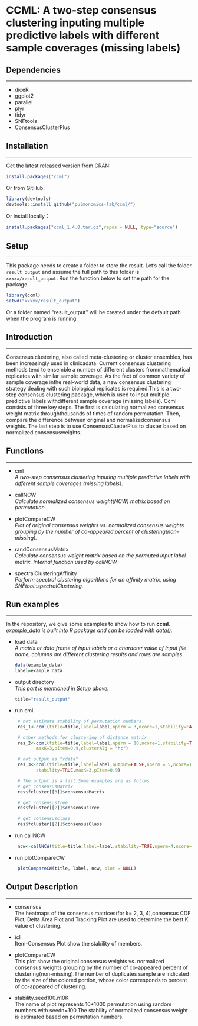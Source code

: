 # CCML: A two-step consensus clustering inputing multiple predictive labels with different sample coverages (missing labels)

## Dependencies
------------
* diceR
* ggplot2
* parallel
* plyr
* tidyr
* SNFtools
* ConsensusClusterPlus



## Installation
------------
Get the latest released version from CRAN:    
``` r
install.packages("ccml")
```
Or from GitHub:
``` r
library(devtools)
devtools::install_github("pulmonomics-lab/ccml/")
```
Or install locally：
``` r
install.packages("ccml_1.4.0.tar.gz",repos = NULL, type="source")
```

## Setup
------------
This package needs to create a folder to store the result. Let’s call the folder
`result_output` and assume the full path to this folder is
`xxxxx/result_output`. Run the function below to set the path for the package.

``` r
library(ccml)
setwd("xxxxx/result_output")
```

Or a folder named "result_output" will be created under the default path when the program is running.



## Introduction
------------
Consensus clustering, also called meta-clustering or cluster ensembles, has been increasingly used in clinicadata. Current consensus clustering methods tend to ensemble a number of different clusters frommathematical replicates with similar sample coverage. As the fact of common variety of sample coverage inthe real-world data, a new consensus clustering strategy dealing with such biological replicates is required.This is a two-step consensus clustering package, which is used to input multiple predictive labels withdifferent sample coverage (missing labels).
Ccml consists of three key steps. The first is calculating normalized consensus weight matrix throughthousands of times of random permutation. Then, compare the difference between original and normalizedconsensus weights. The last step is to use ConsensusClusterPlus to cluster based on normalized consensusweights.



## Functions
------------
* cml     
*A two-step consensus clustering inputing multiple predictive labels with different sample coverages (missing labels).*

* callNCW  
*Calculate normalized consensus weight(NCW) matrix based on permutation.*


* plotCompareCW  
*Plot of original consensus weights vs. normalized consensus weights grouping by the number of co-appeared percent of clustering(non-missing).*


* randConsensusMatrix   
*Calculate consensus weight matrix based on the permuted input label matrix. Internal function used by callNCW.*


* spectralClusteringAffinity  
*Perform spectral clustering algorithms for an affinity matrix, using SNFtool::spectralClustering.*




## Run examples
------------
In the repository, we give some examples to show how to run **ccml**.
*example_data is built into R package and can be loaded with data().*

* load data   
*A matrix or data frame of input labels or a character value of input file name, columns are different clustering results and rows are samples.*
  ``` r
  data(example_data)
  label=example_data
  ```

* output directory      
*This part is mentioned in Setup above.*
  ``` r
  title="result_output"
  ```
  
* run cml
   ```r
    # not estimate stability of permutation numbers.
    res_1<-ccml(title=title,label=label,nperm = 3,ncore=1,stability=FALSE,maxK=5,pItem=0.8)

    # other methods for clustering of distance matrix
    res_2<-ccml(title=title,label=label,nperm = 10,ncore=1,stability=TRUE,
           maxK=3,pItem=0.9,clusterAlg = "hc")

    # not output as "rdata"
    res_3<-ccml(title=title,label=label,output=FALSE,nperm = 5,ncore=1,seedn=150,
           stability=TRUE,maxK=3,pItem=0.9)

    # The output is a list.Some examples are as follws
    # get consensusMatrix
    res$fcluster[[3]]$consensusMatrix

    # get consensusTree
    res$fcluster[[2]]$consensusTree

    # get consensusClass
    res$fcluster[[2]]$consensusClass

   ```

* run callNCW
   ```r
    ncw<-callNCW(title=title,label=label,stability=TRUE,nperm=4,ncore=1)
   ```
   
* run plotCompareCW
   ```r
    plotCompareCW(title, label, ncw, plot = NULL)
   ```
  

## Output Description
------------
* consensus     
  The heatmaps of the consensus matrices(for k= 2, 3, 4),consensus CDF Plot, Delta Area Plot and Tracking Plot are used to determine the best K value of clustering.
  
* icl  
  Item-Consensus Plot show the stability of members.   
  
* plotCompareCW   
  This plot show the original consensus weights vs. normalized consensus weights grouping by the number of co-appeared percent of clustering(non-missing).The number of duplicates sample are indicated by the size of the colored portion, whose color corresponds to percent of co-appeared of clustering.   

* stability.seed100.n10K   
  The name of plot represents 10*1000 permutation using random numbers with seedn=100.The stability of normalized consensus weight is estimated based on permutation numbers.
